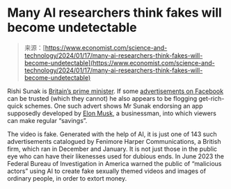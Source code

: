 <!--yml
category: 未分类
date: 2024-05-27 14:57:17
-->

# Many AI researchers think fakes will become undetectable

> 来源：[https://www.economist.com/science-and-technology/2024/01/17/many-ai-researchers-think-fakes-will-become-undetectable](https://www.economist.com/science-and-technology/2024/01/17/many-ai-researchers-think-fakes-will-become-undetectable)

Rishi Sunak is [Britain’s prime minister](https://www.economist.com/britain/2023/11/23/what-kind-of-legacy-does-rishi-sunak-want-to-leave-behind). If some [advertisements on Facebook](https://www.economist.com/business/2023/02/22/facebook-sells-subscriptions-as-the-ad-business-stumbles) can be trusted (which they cannot) he also appears to be flogging get-rich-quick schemes. One such advert shows Mr Sunak endorsing an app supposedly developed by [Elon Musk](https://www.economist.com/business/2023/12/05/elon-musks-messiah-complex-may-bring-him-down), a businessman, into which viewers can make regular “savings”.

The video is fake. Generated with the help of AI, it is just one of 143 such advertisements catalogued by Fenimore Harper Communications, a British firm, which ran in December and January. It is not just those in the public eye who can have their likenesses used for dubious ends. In June 2023 the Federal Bureau of Investigation in America warned the public of “malicious actors” using AI to create fake sexually themed videos and images of ordinary people, in order to extort money.